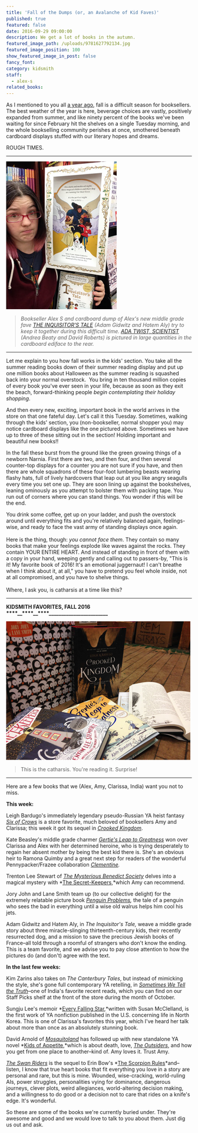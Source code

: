 ```yaml
---
title: 'Fall of the Dumps (or, an Avalanche of Kid Faves)'
published: true
featured: false
date: 2016-09-29 09:00:00
description: We get a lot of books in the autumn.
featured_image_path: /uploads/9781627792134.jpg
featured_image_position: 100
show_featured_image_in_post: false
fancy_font:
category: kidsmith
staff:
  - alex-s
related_books:
---
```



As I mentioned to you all [a year ago](https://www.brooklinebooksmith.com/kidsmith/2015/08/31/the-fall-is-falling/), fall is a difficult season for booksellers. The best weather of the year is here, beverage choices are vastly, positively expanded from summer, and like ninety percent of the books we've been waiting for since February hit the shelves on a single Tuesday morning, and the whole bookselling community perishes at once, smothered beneath cardboard displays stuffed with our literary hopes and dreams.

ROUGH TIMES.

---

![](/uploads/versions/img-4376---x----300-400x---.jpg)

> *Bookseller Alex S and cardboard dump of Alex's new middle grade fave [THE INQUISITOR'S TALE](https://www.brooklinebooksmith-shop.com/book/9780525426165) (Adam Gidwitz and Hatem Aly) try to keep it together during this difficult time. [ADA TWIST, SCIENTIST](https://www.brooklinebooksmith-shop.com/book/9781419721373) (Andrea Beaty and David Roberts) is pictured in large quantities in the cardboard ediface to the rear.*

---

Let me explain to you how fall works in the kids' section. You take all the summer reading books down of their summer reading display and put up one million books about Halloween as the summer reading is squashed back into your normal overstock.  You bring in ten thousand million copies of every book you've ever seen in your life, because as soon as they exit the beach, forward-thinking people *begin contemplating their holiday shopping*.

And then every new, exciting, important book in the world arrives in the store on that one fateful day. Let's call it this Tuesday. Sometimes, walking through the kids' section, you (non-bookseller, normal shopper you) may notice cardboard displays like the one pictured above. Sometimes we have up to three of these sitting out in the section! Holding important and beautiful new books!!

In the fall these burst from the ground like the green growing things of a newborn Narnia. First there are two, and then four, and then several counter-top displays for a counter you are not sure if you have, and then there are whole squadrons of these four-foot lumbering beasts wearing flashy hats, full of lively hardcovers that leap out at you like angry seagulls every time you set one up. They are soon lining up against the bookshelves, leaning ominously as you attempt to bolster them with packing tape. You run out of corners where you can stand things. You wonder if this will be the end.

You drink some coffee, get up on your ladder, and push the overstock around until everything fits and you're relatively balanced again, feelings-wise, and ready to face the vast army of standing displays once again.
<br>
<br>Here is the thing, though: *you cannot face them*. They contain so many books that make your feelings explode like waves against the rocks. They contain YOUR ENTIRE HEART. And instead of standing in front of them with a copy in your hand, weeping gently and calling out to passers-by, "This is it! My favorite book of 2016! It's an emotional juggernaut! I can't breathe when I think about it, at all," you have to pretend you feel whole inside, not at all compromised, and you have to shelve things.
<br>
<br>Where, I ask you, is catharsis at a time like this?

---

**KIDSMITH FAVORITES, FALL 2016**
<br>**__****__****__****__****__****__****__****__________________________**

![](/uploads/versions/img-4364---x----500-375x---.jpg)

> This is the catharsis. You're reading it. Surprise!

---

Here are a few books that we (Alex, Amy, Clarissa, India) want you not to miss.

**This week:**

Leigh Bardugo's immediately legendary pseudo-Russian YA heist fantasy [*Six of Crows*](https://www.brooklinebooksmith-shop.com/book/9781627792127) is a store favorite, much beloved of booksellers Amy and Clarissa; this week it got its sequel in [*Crooked Kingdom*](https://www.brooklinebooksmith-shop.com/book/9781627792134).

Kate Beasley's middle grade charmer [*Gertie's Leap to Greatness*](https://www.brooklinebooksmith-shop.com/book/9780374302610) won over Clarissa and Alex with her determined heroine, who is trying desperately to regain her absent mother by being the best kid there is. She's an obvious heir to Ramona Quimby and a great next step for readers of the wonderful Pennypacker/Frazee collaboration *[Clementine](https://www.brooklinebooksmith-shop.com/book/9780786838837).*

Trenton Lee Stewart of [*The Mysterious Benedict Society*](https://www.brooklinebooksmith-shop.com/book/9780316003957) delves into a magical mystery with *[The Secret-Keepers](https://www.brooklinebooksmith-shop.com/book/9780316389556),*which Amy can recommend.

Jory John and Lane Smith team up (to our collective delight) for the extremely relatable picture book *[Penguin Problems](https://www.brooklinebooksmith-shop.com/book/9780553513370),* the tale of a penguin who sees the bad in everything until a wise old walrus helps him cool his jets.

Adam Gidwitz and Hatem Aly, in *The Inquisitor's Tale,* weave a middle grade story about three miracle-slinging thirteenth-century kids, their recently resurrected dog, and a mission to save the precious Jewish books of France–all told through a roomful of strangers who don't know the ending. This is a team favorite, and we advise you to pay close attention to how the pictures do (and don't) agree with the text.

**In the last few weeks:**

Kim Zarins also takes on *The Canterbury Tales*, but instead of mimicking the style, she's gone full contemporary YA retelling, in [*Sometimes We Tell the Truth*](https://www.brooklinebooksmith-shop.com/book/9781481464994)–one of India's favorite recent reads, which you can find on our Staff Picks shelf at the front of the store during the month of October.

Sungju Lee's memoir *[Every Falling Star](https://www.brooklinebooksmith-shop.com/book/9781419721328),*written with Susan McClelland, is the first work of YA nonfiction published in the U.S. concerning life in North Korea. This is one of Clarissa's favorites this year, which I've heard her talk about more than once as an absolutely stunning book.

David Arnold of [*Mosquitoland*](https://www.brooklinebooksmith-shop.com/book/9780147513656) has followed up with new standalone YA novel *[Kids of Appetite](https://www.brooklinebooksmith-shop.com/book/9780451470782),*which is about death, love, [*The Outsiders*](https://www.brooklinebooksmith-shop.com/book/9780142407332), and how you get from one place to another–kind of. Amy loves it. Trust Amy.

[*The Swan Riders*](https://www.brooklinebooksmith-shop.com/book/9781481442749) is the sequel to Erin Bow's *[The Scorpion Rules](https://www.brooklinebooksmith.com/2015/10/26/alex-is-readingthe-scorpion-rules/)*and–listen, I know that true heart books that fit everything you love in a story are personal and rare, but this is mine. Wounded, wise-cracking, world-ruling AIs, power struggles, personalities vying for dominance, dangerous journeys, clever plots, weird allegiances, world-altering decision making, and a willingness to do good or a decision not to care that rides on a knife's edge. It's wonderful.

So these are some of the books we're currently buried under. They're awesome and good and we would love to talk to you about them. Just dig us out and ask.

<br>
<br>